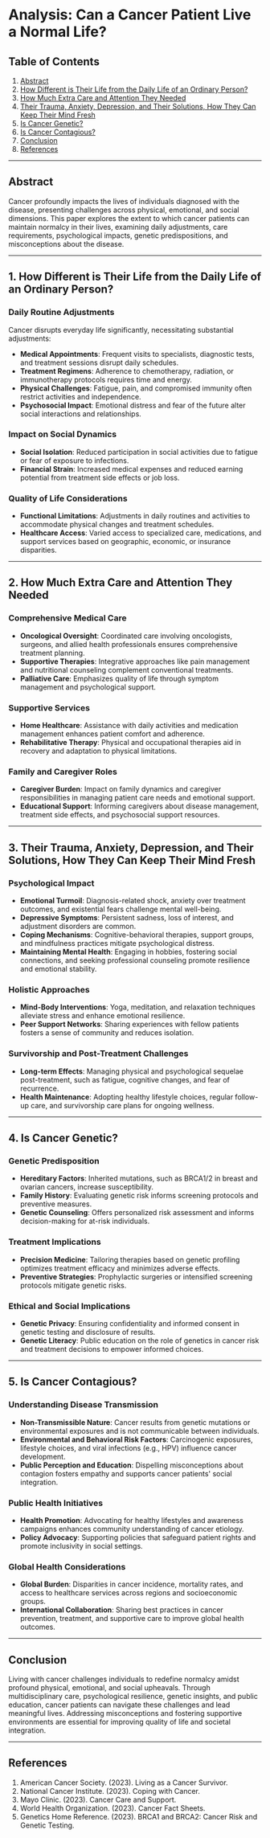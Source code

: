# Analysis: Can a Cancer Patient Live a Normal Life?

## Table of Contents
1. [Abstract](#abstract)
2. [How Different is Their Life from the Daily Life of an Ordinary Person?](#1-how-different-is-their-life-from-the-daily-life-of-an-ordinary-person)
3. [How Much Extra Care and Attention They Needed](#2-how-much-extra-care-and-attention-they-needed)
4. [Their Trauma, Anxiety, Depression, and Their Solutions, How They Can Keep Their Mind Fresh](#3-their-trauma-anxiety-depression-and-their-solutions-how-they-can-keep-their-mind-fresh)
5. [Is Cancer Genetic?](#4-is-cancer-genetic)
6. [Is Cancer Contagious?](#5-is-cancer-contagious)
7. [Conclusion](#conclusion)
8. [References](#references)

---

## Abstract
Cancer profoundly impacts the lives of individuals diagnosed with the disease, presenting challenges across physical, emotional, and social dimensions. This paper explores the extent to which cancer patients can maintain normalcy in their lives, examining daily adjustments, care requirements, psychological impacts, genetic predispositions, and misconceptions about the disease.

---

## 1. How Different is Their Life from the Daily Life of an Ordinary Person?

### Daily Routine Adjustments
Cancer disrupts everyday life significantly, necessitating substantial adjustments:

- **Medical Appointments**: Frequent visits to specialists, diagnostic tests, and treatment sessions disrupt daily schedules.
- **Treatment Regimens**: Adherence to chemotherapy, radiation, or immunotherapy protocols requires time and energy.
- **Physical Challenges**: Fatigue, pain, and compromised immunity often restrict activities and independence.
- **Psychosocial Impact**: Emotional distress and fear of the future alter social interactions and relationships.

### Impact on Social Dynamics
- **Social Isolation**: Reduced participation in social activities due to fatigue or fear of exposure to infections.
- **Financial Strain**: Increased medical expenses and reduced earning potential from treatment side effects or job loss.

### Quality of Life Considerations
- **Functional Limitations**: Adjustments in daily routines and activities to accommodate physical changes and treatment schedules.
- **Healthcare Access**: Varied access to specialized care, medications, and support services based on geographic, economic, or insurance disparities.

---

## 2. How Much Extra Care and Attention They Needed

### Comprehensive Medical Care
- **Oncological Oversight**: Coordinated care involving oncologists, surgeons, and allied health professionals ensures comprehensive treatment planning.
- **Supportive Therapies**: Integrative approaches like pain management and nutritional counseling complement conventional treatments.
- **Palliative Care**: Emphasizes quality of life through symptom management and psychological support.

### Supportive Services
- **Home Healthcare**: Assistance with daily activities and medication management enhances patient comfort and adherence.
- **Rehabilitative Therapy**: Physical and occupational therapies aid in recovery and adaptation to physical limitations.

### Family and Caregiver Roles
- **Caregiver Burden**: Impact on family dynamics and caregiver responsibilities in managing patient care needs and emotional support.
- **Educational Support**: Informing caregivers about disease management, treatment side effects, and psychosocial support resources.

---

## 3. Their Trauma, Anxiety, Depression, and Their Solutions, How They Can Keep Their Mind Fresh

### Psychological Impact
- **Emotional Turmoil**: Diagnosis-related shock, anxiety over treatment outcomes, and existential fears challenge mental well-being.
- **Depressive Symptoms**: Persistent sadness, loss of interest, and adjustment disorders are common.
- **Coping Mechanisms**: Cognitive-behavioral therapies, support groups, and mindfulness practices mitigate psychological distress.
- **Maintaining Mental Health**: Engaging in hobbies, fostering social connections, and seeking professional counseling promote resilience and emotional stability.

### Holistic Approaches
- **Mind-Body Interventions**: Yoga, meditation, and relaxation techniques alleviate stress and enhance emotional resilience.
- **Peer Support Networks**: Sharing experiences with fellow patients fosters a sense of community and reduces isolation.

### Survivorship and Post-Treatment Challenges
- **Long-term Effects**: Managing physical and psychological sequelae post-treatment, such as fatigue, cognitive changes, and fear of recurrence.
- **Health Maintenance**: Adopting healthy lifestyle choices, regular follow-up care, and survivorship care plans for ongoing wellness.

---

## 4. Is Cancer Genetic?

### Genetic Predisposition
- **Hereditary Factors**: Inherited mutations, such as BRCA1/2 in breast and ovarian cancers, increase susceptibility.
- **Family History**: Evaluating genetic risk informs screening protocols and preventive measures.
- **Genetic Counseling**: Offers personalized risk assessment and informs decision-making for at-risk individuals.

### Treatment Implications
- **Precision Medicine**: Tailoring therapies based on genetic profiling optimizes treatment efficacy and minimizes adverse effects.
- **Preventive Strategies**: Prophylactic surgeries or intensified screening protocols mitigate genetic risks.

### Ethical and Social Implications
- **Genetic Privacy**: Ensuring confidentiality and informed consent in genetic testing and disclosure of results.
- **Genetic Literacy**: Public education on the role of genetics in cancer risk and treatment decisions to empower informed choices.

---

## 5. Is Cancer Contagious?

### Understanding Disease Transmission
- **Non-Transmissible Nature**: Cancer results from genetic mutations or environmental exposures and is not communicable between individuals.
- **Environmental and Behavioral Risk Factors**: Carcinogenic exposures, lifestyle choices, and viral infections (e.g., HPV) influence cancer development.
- **Public Perception and Education**: Dispelling misconceptions about contagion fosters empathy and supports cancer patients' social integration.

### Public Health Initiatives
- **Health Promotion**: Advocating for healthy lifestyles and awareness campaigns enhances community understanding of cancer etiology.
- **Policy Advocacy**: Supporting policies that safeguard patient rights and promote inclusivity in social settings.

### Global Health Considerations
- **Global Burden**: Disparities in cancer incidence, mortality rates, and access to healthcare services across regions and socioeconomic groups.
- **International Collaboration**: Sharing best practices in cancer prevention, treatment, and supportive care to improve global health outcomes.

---

## Conclusion

Living with cancer challenges individuals to redefine normalcy amidst profound physical, emotional, and social upheavals. Through multidisciplinary care, psychological resilience, genetic insights, and public education, cancer patients can navigate these challenges and lead meaningful lives. Addressing misconceptions and fostering supportive environments are essential for improving quality of life and societal integration.

---

## References

1. American Cancer Society. (2023). Living as a Cancer Survivor.
2. National Cancer Institute. (2023). Coping with Cancer.
3. Mayo Clinic. (2023). Cancer Care and Support.
4. World Health Organization. (2023). Cancer Fact Sheets.
5. Genetics Home Reference. (2023). BRCA1 and BRCA2: Cancer Risk and Genetic Testing.
